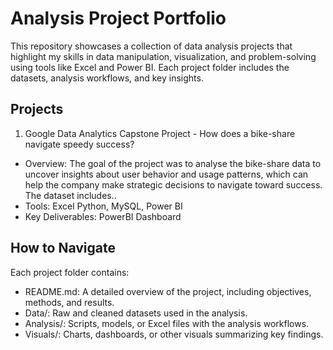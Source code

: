 # Analysis Project Portfolio
This repository showcases a collection of data analysis projects that highlight my skills in data manipulation, visualization, and problem-solving using tools like Excel <!--SQL, R--> and Power BI. Each project folder includes the datasets, analysis workflows, and key insights.
## Projects
1. Google Data Analytics Capstone Project - How does a bike-share navigate speedy success?  
 * Overview: The goal of the project was to analyse the bike-share data to uncover insights about user behavior and usage patterns, which can help the company make strategic decisions to navigate toward success. The dataset includes..
 * Tools: Excel Python, MySQL, Power BI
 * Key Deliverables: PowerBI Dashboard
## How to Navigate
Each project folder contains:
* README.md: A detailed overview of the project, including objectives, methods, and results.
* Data/: Raw and cleaned datasets used in the analysis.
* Analysis/: Scripts, models, or Excel files with the analysis workflows.
* Visuals/: Charts, dashboards, or other visuals summarizing key findings.
